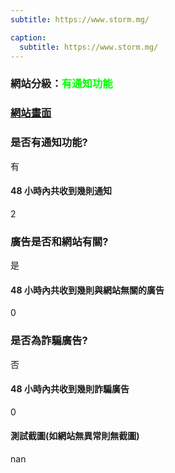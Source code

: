 ```yaml
---
subtitle: https://www.storm.mg/

caption:
  subtitle: https://www.storm.mg/
---
```


<h3>網站分級：<font color="#00FF00">有通知功能</font></h3>

### [網站畫面](https://www.storm.mg/)
### 是否有通知功能?
有

#### 48 小時內共收到幾則通知
2

### 廣告是否和網站有關?
是

#### 48 小時內共收到幾則與網站無關的廣告
0

### 是否為詐騙廣告?
否

#### 48 小時內共收到幾則詐騙廣告
0

#### 測試截圖(如網站無異常則無截圖)
nan

